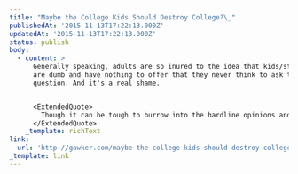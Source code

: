 ```yaml
---
title: "Maybe the College Kids Should Destroy College?\_"
publishedAt: '2015-11-13T17:22:13.000Z'
updatedAt: '2015-11-13T17:22:13.000Z'
status: publish
body:
  - content: >
      Generally speaking, adults are so inured to the idea that kids/students
      are dumb and have nothing to offer that they never think to ask this
      question. And it's a real shame.


      <ExtendedQuote>
        Though it can be tough to burrow into the hardline opinions and strategies of today’s students—and, damn, can they can seem so adorably foolish—Friedersdorf and his ilk are defending the tradition of American colleges without inquiring why contemporary students might be looking to rearrange the campuses they now inhabit.
      </ExtendedQuote>
    _template: richText
link:
  url: 'http://gawker.com/maybe-the-college-kids-should-destroy-college-1741946658'
_template: link
---
```


